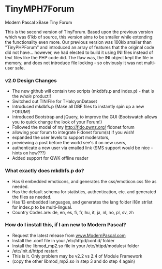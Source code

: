 # TinyMPH7Forum
Modern Pascal xBase Tiny Forum

This is the second version of TinyForum. Based upon the previous version which was 61kb of source, this version aims to be smaller while extending the functionality even more. Our previous version was 100kb smaller than "TinyPHPForum" and introduced an array of features that the original code did not have... however, we had elected to build it using INI files instead of text files like the PHP code did. The flaw was, the INI object kept the file in memory, and does not introduce file locking - so obviously it was not multi-user safe.

### v2.0 Design Changes
* The new github will contain two scripts (mkdbfs.p and index.p) - that is the *whole* product!!
* Switched out TINIFile for THalcyonDataset
* Introduced mkdbfs.p (Make all DBF files to instantly spin up a new FORUM!)
* Introduced Bootstrap and jQuery, to improve the GUI (Bootswatch allows you to quick change the look of your Forum!)
* Followed the model of my http://fido.pwnz.org/ fidonet forum
 * allowing your forum to integrate Fidonet forum(s) if you wish!
 * expanded the user levels to support moderators,
 * previewing a post before the world see's it on new users,
 * authenticate a new user via emailed link (SMS support would be nice - hints on how???)
* Added support for QWK offline reader

### What exactly does mkdbfs.p do?
* Has 6 embedded emoticons, and generates the css/emoticon.css file as needed.
* Has the default schema for statistics, authentication, etc. and generated the files as needed.
* Has 13 embedded languages, and generates the lang folder i18n strlist for index.p to be multi-lingual.
 * Country Codes are: de, en, es, fi, fr, hu, it, ja, nl, no, pl, sv, zh

### How do I install this, if I am new to Modern Pascal?
* Request the latest release from www.ModernPascal.com
* Install the .conf file in your /etc/httpd/conf.d/ folder
* Install the libmod_mp2.so file in your /etc/httpd/modules/ folder
* /etc/init.d/httpd restart
 * This is it. Only problem may be v2.2 vs 2.4 of Module Framework
 * (copy the other libmod_mp2.so in step 3 and do step 4 again)
